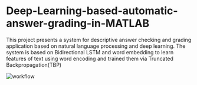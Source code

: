 # Deep-Learning-based-automatic-answer-grading-in-MATLAB
This project presents a system for descriptive answer checking and grading application based on natural language processing and deep learning. The system is based on Bidirectional LSTM and word embedding to learn features of text using word encoding and trained them via Truncated Backpropagation(TBP)

![workflow](https://user-images.githubusercontent.com/49407332/74762228-6ec87800-52a3-11ea-8a6b-940fb95f440f.png)
